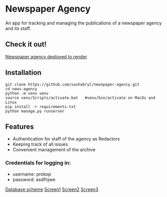 # Newspaper Agency
An app for tracking and managing the publications 
of a newspaper agency and its staff.

## Check it out!
[Newspaper agency deployed to render](https://newspaper-agency-9sqf.onrender.com)

## Installation
```shell
git clone https://github.com/sashabryl/newspaper-agency.git
cd news-agency
python -m venv venv
source venv/Scripts/activate.bat   #venv/bin/activate on MacOs and Linux
pip install -r requirements.txt
python manage.py runserver
```
## Features
* Authentication for staff of the agency as Redactors
* Keeping track of all issues 
* Convenient management of the archive

### Credentials for logging in:
* username: prokop
* password: asdf!qwe

[Database scheme](newspapers-scheme.svg)
[Screen1](screenshot1.jpg)
[Screen2](screenshot2.jpg)
[Screen3](screenshot3.jpg)

